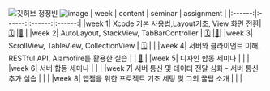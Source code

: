 ![깃허브 정정빈](https://user-images.githubusercontent.com/61109660/160550566-57b4652e-f594-4cba-b88f-18e2d438d07f.png)
![image](https://user-images.githubusercontent.com/43312096/160654248-549a1421-3d70-485d-b3db-6c957aecbe2a.png)
| week | content | seminar | assignment |
|:------:|:------:|:------:|:------:|
|week 1| Xcode 기본 사용법,Layout기초, View 화면 전환| [🗓](https://github.com/30th-THE-SOPT-iOS-Part/JungJungBin/pull/1) |[📱](https://github.com/30th-THE-SOPT-iOS-Part/JungJungBin/pull/6) |
|week 2| AutoLayout, StackView, TabBarController | [🗓](https://github.com/30th-THE-SOPT-iOS-Part/JungJungBin/pull/7) |[📱](https://github.com/30th-THE-SOPT-iOS-Part/JungJungBin/pull/10)|
|week 3| ScrollView, TableView, CollectionView | [🗓](https://github.com/30th-THE-SOPT-iOS-Part/JungJungBin/pull/11) |  |
|week 4| 서버와 클라이언트 이해, RESTful API, Alamofire를 활용한 실습 |  | [📱](https://github.com/30th-THE-SOPT-iOS-Part/JungJungBin/pull/15) |
|week 5| 디자인 합동 세미나 |  |  |
|week 6| 서버 합동 세미나 |  |  |
|week 7| 서버 통신 및 데이터 전달 심화 - 서버 통신 추가 실습 |  | |
|week 8| 앱잼을 위한 프로젝트 기초 세팅 및 그외 꿀팁 소개 |  | |
